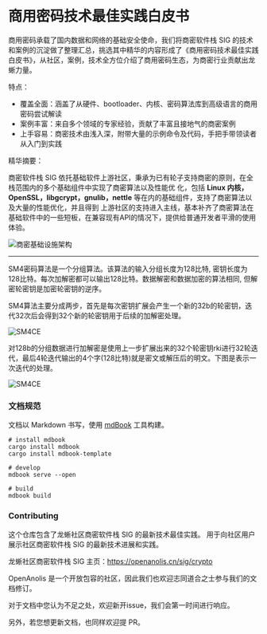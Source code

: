 # 商用密码技术最佳实践白皮书

商用密码承载了国内数据和网络的基础安全使命，我们将商密软件栈 SIG 的技术和案例的沉淀做了整理汇总，挑选其中精华的内容形成了《商用密码技术最佳实践白皮书》，从社区，案例，技术全方位介绍了商用密码生态，为商密行业贡献出龙蜥力量。

特点：

* 覆盖全面：涵盖了从硬件、bootloader、内核、密码算法库到高级语言的商用密码尝试解读
* 案例丰富：来自多个领域的专家经验，贡献了丰富且接地气的商密案例
* 上手容易：商密技术由浅入深，附带大量的示例命令及代码，手把手带领读者从入门到实践

精华摘要：

商密软件栈 SIG 依托基础软件上游社区，秉承为已有轮子支持商密的原则，在全栈范围内的多个基础组件中实现了商密算法以及性能优
化，包括 **Linux 内核，OpenSSL，libgcrypt，gnulib，nettle** 等在内的基础组件，支持了商密算法以及大量的性能优化，并且得到
上游社区的支持进入主线，基本补齐了商密算法在基础软件中的一些短板，在兼容现有API的情况下，提供给普通开发者平滑的使用
体验。

![商密基础设施架构](src/images/shangmi_arch.png)

------

SM4密码算法是一个分组算法。该算法的输入分组长度为128比特, 密钥长度为128比特。每次加解密都可以输出128比特。数据解密和数据加密的算法相同, 但解密轮密钥是加密轮密钥的逆序。

SM4算法主要分成两步，首先是每次密钥扩展会产生一个新的32b的轮密钥，迭代32次后会得到32个新的轮密钥用于后续的加解密处理。

![SM4CE](src/images/sm4ce_1.png)

对128b的分组数据进行加解密是使用上一步扩展出来的32个轮密钥rki进行32轮迭代，最后4轮迭代输出的4个字(128比特)就是密文或解压后的明文。下图是表示一次迭代的处理。

![SM4CE](src/images/sm4ce_2.png)

### 文档规范

文档以 Markdown 书写，使用 [mdBook](https://github.com/rust-lang/mdBook) 工具构建。

```
# install mdbook
cargo install mdbook
cargo install mdbook-template

# develop
mdbook serve --open

# build
mdbook build
```

### Contributing

这个仓库包含了龙蜥社区商密软件栈 SIG 的最新技术最佳实践。 用于向社区用户展示社区商密软件栈 SIG 的最新技术进展和实践。

龙蜥社区商密软件栈 SIG 主页：<https://openanolis.cn/sig/crypto>

OpenAnolis 是一个开放包容的社区，因此我们也欢迎志同道合之士参与我们的文档修订。

对于文档中您认为不足之处，欢迎新开issue，我们会第一时间进行响应。

另外，若您想更新文档，也同样欢迎提 PR。
